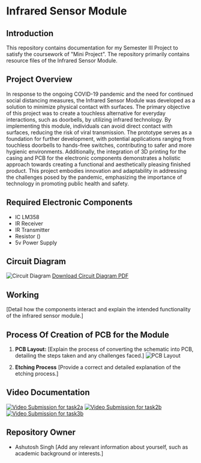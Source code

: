 # Infrared Sensor Module

## Introduction
This repository contains documentation for my Semester III Project to satisfy the coursework of "Mini Project". The repository primarily contains resource files of the Infrared Sensor Module.

## Project Overview
In response to the ongoing COVID-19 pandemic and the need for continued social distancing measures, the Infrared Sensor Module was developed as a solution to minimize physical contact with surfaces. The primary objective of this project was to create a touchless alternative for everyday interactions, such as doorbells, by utilizing infrared technology. By implementing this module, individuals can avoid direct contact with surfaces, reducing the risk of viral transmission. The prototype serves as a foundation for further development, with potential applications ranging from touchless doorbells to hands-free switches, contributing to safer and more hygienic environments. Additionally, the integration of 3D printing for the casing and PCB for the electronic components demonstrates a holistic approach towards creating a functional and aesthetically pleasing finished product. This project embodies innovation and adaptability in addressing the challenges posed by the pandemic, emphasizing the importance of technology in promoting public health and safety.

## Required Electronic Components
- IC LM358
- IR Receiver
- IR Transmitter
- Resistor ()
- 5v Power Supply

## Circuit Diagram
![Circuit Diagram](https://github.com/Ashutoshss/InfraredSensorModule/assets/103228643/764b7738-4fbd-43d9-8f2a-6d3121ac628b)
[Download Circuit Diagram PDF](https://github.com/Ashutoshss/InfraredSensorModule/files/15153404/Circuit.Diagram.pdf)

## Working
[Detail how the components interact and explain the intended functionality of the infrared sensor module.]

## Process Of Creation of PCB for the Module
1. **PCB Layout:**
   [Explain the process of converting the schematic into PCB, detailing the steps taken and any challenges faced.]
   ![PCB Layout](https://github.com/Ashutoshss/InfraredSensorModule/assets/103228643/40ceb070-d768-4d6a-884e-d362a570e123)

2. **Etching Process**
   [Provide a correct and detailed explanation of the etching process.]

## Video Documentation
[![Video Submission for task2a](https://img.youtube.com/vi/YOUR_VIDEO_ID_HERE/0.jpg)](https://youtu.be/mkCT9SrxkP4?si=ET5bD1K9u_ZSkSv1)
[![Video Submission for task2b](https://img.youtube.com/vi/YOUR_VIDEO_ID_HERE/0.jpg)](https://youtu.be/AUCwfSHWFOo?si=GIza9xTLzzItvdli)
[![Video Submission for task3b](https://img.youtube.com/vi/YOUR_VIDEO_ID_HERE/0.jpg)](https://youtu.be/-_gF3-TqrlM?si=yQI4Bg9eGw3DysPP)

## Repository Owner
- Ashutosh Singh
  [Add any relevant information about yourself, such as academic background or interests.]
